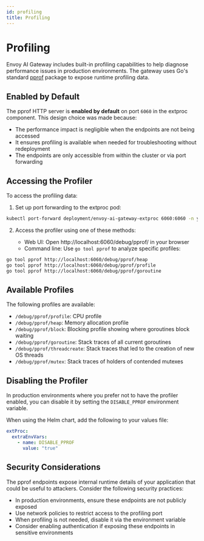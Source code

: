 ```yaml
---
id: profiling
title: Profiling
---
```


# Profiling

Envoy AI Gateway includes built-in profiling capabilities to help diagnose performance issues in production environments. The gateway uses Go's standard [pprof](https://golang.org/pkg/net/http/pprof/) package to expose runtime profiling data.

## Enabled by Default

The pprof HTTP server is **enabled by default** on port `6060` in the extproc component. This design choice was made because:

- The performance impact is negligible when the endpoints are not being accessed
- It ensures profiling is available when needed for troubleshooting without redeployment
- The endpoints are only accessible from within the cluster or via port forwarding

## Accessing the Profiler

To access the profiling data:

1. Set up port forwarding to the extproc pod:

```bash
kubectl port-forward deployment/envoy-ai-gateway-extproc 6060:6060 -n your-namespace
```

2. Access the profiler using one of these methods:

   - Web UI: Open http://localhost:6060/debug/pprof/ in your browser
   - Command line: Use `go tool pprof` to analyze specific profiles:

```bash
go tool pprof http://localhost:6060/debug/pprof/heap
go tool pprof http://localhost:6060/debug/pprof/profile
go tool pprof http://localhost:6060/debug/pprof/goroutine
```

## Available Profiles

The following profiles are available:

- `/debug/pprof/profile`: CPU profile
- `/debug/pprof/heap`: Memory allocation profile
- `/debug/pprof/block`: Blocking profile showing where goroutines block waiting
- `/debug/pprof/goroutine`: Stack traces of all current goroutines
- `/debug/pprof/threadcreate`: Stack traces that led to the creation of new OS threads
- `/debug/pprof/mutex`: Stack traces of holders of contended mutexes

## Disabling the Profiler

In production environments where you prefer not to have the profiler enabled, you can disable it by setting the `DISABLE_PPROF` environment variable.

When using the Helm chart, add the following to your values file:

```yaml
extProc:
  extraEnvVars:
    - name: DISABLE_PPROF
      value: "true"
```

## Security Considerations

The pprof endpoints expose internal runtime details of your application that could be useful to attackers. Consider the following security practices:

- In production environments, ensure these endpoints are not publicly exposed
- Use network policies to restrict access to the profiling port
- When profiling is not needed, disable it via the environment variable
- Consider enabling authentication if exposing these endpoints in sensitive environments